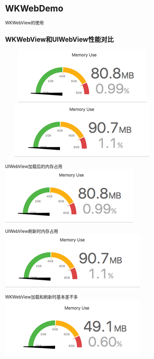 # WKWebDemo
WKWebView的使用

## WKWebView和UIWebView性能对比
<div align="center">
<img src="https://github.com/zhuzhuxingtianxia/WKWebDemo/blob/master/web.png" >

<img src="https://github.com/zhuzhuxingtianxia/WKWebDemo/blob/master/mjweb.png" >


</div>

 UIWebView加载后的内存占用</br>
 ![img](https://github.com/zhuzhuxingtianxia/WKWebDemo/blob/master/web.png)
 
 UIWebView刷新时内存占用</br>
![img](https://github.com/zhuzhuxingtianxia/WKWebDemo/blob/master/mjweb.png)


WKWebView加载和刷新时基本差不多</br>
![img](https://github.com/zhuzhuxingtianxia/WKWebDemo/blob/master/wk.png)
